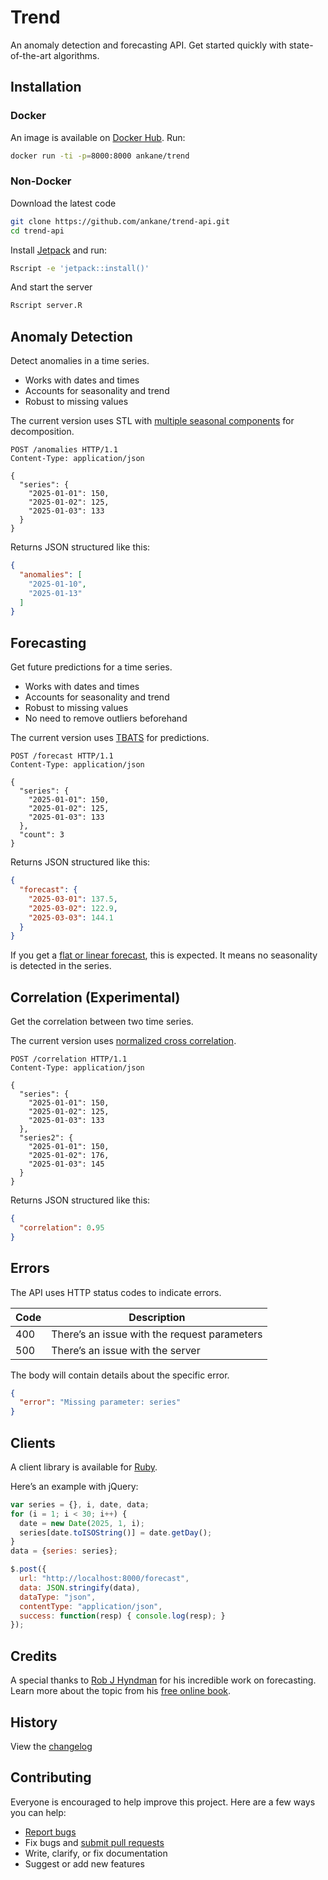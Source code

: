 # Trend

An anomaly detection and forecasting API. Get started quickly with state-of-the-art algorithms.

## Installation

### Docker

An image is available on [Docker Hub](https://hub.docker.com/r/ankane/trend/). Run:

```sh
docker run -ti -p=8000:8000 ankane/trend
```

### Non-Docker

Download the latest code

```sh
git clone https://github.com/ankane/trend-api.git
cd trend-api
```

Install [Jetpack](https://github.com/ankane/jetpack) and run:

```sh
Rscript -e 'jetpack::install()'
```

And start the server

```sh
Rscript server.R
```

## Anomaly Detection

Detect anomalies in a time series.

- Works with dates and times
- Accounts for seasonality and trend
- Robust to missing values

The current version uses STL with [multiple seasonal components](https://otexts.org/fpp2/complexseasonality.html#stl-with-multiple-seasonal-periods) for decomposition.

```http
POST /anomalies HTTP/1.1
Content-Type: application/json

{
  "series": {
    "2025-01-01": 150,
    "2025-01-02": 125,
    "2025-01-03": 133
  }
}
```

Returns JSON structured like this:

```json
{
  "anomalies": [
    "2025-01-10",
    "2025-01-13"
  ]
}
```

## Forecasting

Get future predictions for a time series.

- Works with dates and times
- Accounts for seasonality and trend
- Robust to missing values
- No need to remove outliers beforehand

The current version uses [TBATS](https://robjhyndman.com/papers/ComplexSeasonality.pdf) for predictions.

```http
POST /forecast HTTP/1.1
Content-Type: application/json

{
  "series": {
    "2025-01-01": 150,
    "2025-01-02": 125,
    "2025-01-03": 133
  },
  "count": 3
}
```

Returns JSON structured like this:

```json
{
  "forecast": {
    "2025-03-01": 137.5,
    "2025-03-02": 122.9,
    "2025-03-03": 144.1
  }
}
```

If you get a [flat or linear forecast](https://robjhyndman.com/hyndsight/flat-forecasts/), this is expected. It means no seasonality is detected in the series.

## Correlation (Experimental)

Get the correlation between two time series.

The current version uses [normalized cross correlation](https://en.wikipedia.org/wiki/Cross-correlation#Time_series_analysis).

```http
POST /correlation HTTP/1.1
Content-Type: application/json

{
  "series": {
    "2025-01-01": 150,
    "2025-01-02": 125,
    "2025-01-03": 133
  },
  "series2": {
    "2025-01-01": 150,
    "2025-01-02": 176,
    "2025-01-03": 145
  }
}
```

Returns JSON structured like this:

```json
{
  "correlation": 0.95
}
```

## Errors

The API uses HTTP status codes to indicate errors.

Code | Description
--- | ---
400 | There’s an issue with the request parameters
500 | There’s an issue with the server


The body will contain details about the specific error.

```json
{
  "error": "Missing parameter: series"
}
```

## Clients

A client library is available for [Ruby](https://github.com/ankane/trend).

Here’s an example with jQuery:

```js
var series = {}, i, date, data;
for (i = 1; i < 30; i++) {
  date = new Date(2025, 1, i);
  series[date.toISOString()] = date.getDay();
}
data = {series: series};

$.post({
  url: "http://localhost:8000/forecast",
  data: JSON.stringify(data),
  dataType: "json",
  contentType: "application/json",
  success: function(resp) { console.log(resp); }
});
```

## Credits

A special thanks to [Rob J Hyndman](https://robjhyndman.com) for his incredible work on forecasting. Learn more about the topic from his [free online book](https://otexts.org/fpp2/).

## History

View the [changelog](https://github.com/ankane/trend-api/blob/master/CHANGELOG.md)

## Contributing

Everyone is encouraged to help improve this project. Here are a few ways you can help:

- [Report bugs](https://github.com/ankane/trend-api/issues)
- Fix bugs and [submit pull requests](https://github.com/ankane/trend-api/pulls)
- Write, clarify, or fix documentation
- Suggest or add new features
